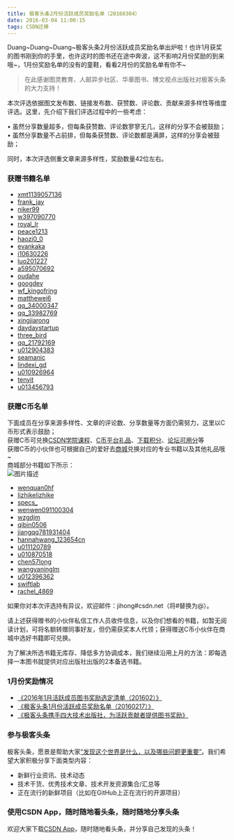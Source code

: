 ```yaml
---
title: 极客头条2月份活跃成员奖励名单（20160304）
date: 2016-03-04 11:00:15
tags: CSDN迁移
---
```

  Duang~Duang~Duang~极客头条2月份活跃成员奖励名单出炉啦！也许1月获奖的图书刚到你的手里，也许这时的图书还在途中奔波，这不影响2月份奖励的到来哦~，1月份奖励名单的没有的童鞋，看看2月份的奖励名单有你不~


> 在此感谢图灵教育、人邮异步社区、华章图书、博文视点出版社对极客头条的大力支持！
> 
>  
本次评选依据图文发布数、链接发布数、获赞数、评论数、贡献来源多样性等维度评选。这里，先介绍下我们评选过程中的一些考虑：

• 虽然分享数量超多，但每条获赞数、评论数寥寥无几，这样的分享不会被鼓励；   
 • 虽然分享数量不占前排，但每条获赞数、评论数都是满屏，这样的分享会被鼓励； 

同时，本次评选侧重文章来源多样性，奖励数量42位左右。


### 获赠书籍名单


  * [xmt1139057136]() 
  * [frank_jay]() 
  * [niker99]() 
  * [w397090770]()  
  * [royal_lr]() 
  * [peace1213]() 
  * [haozi0_0]()  
  * [evankaka]() 
  * [i10630226]()  
  * [luo201227]() 
  * [a595070692]() 
  * [oudahe]() 
  * [googdev]() 
  * [wf_kingofring]() 
  * [matthewei6]() 
  * [qq_34000347]() 
  * [qq_33982769]() 
  * [xingjiarong]() 
  * [daydaystartup]() 
  * [three_bird]() 
  * [qq_21792169]() 
  * [u012904383]() 
  * [seamanic]() 
  * [lindexi_gd]() 
  * [u010926964]() 
  * [tenyit]() 
  * [u013456793]() 
### 获赠C币名单

下面成员在分享来源多样性、文章的评论数、分享数量等方面仍需努力，这里以C币形式表示鼓励；   
 获赠C币可兑换[CSDN学院课程](http://edu.csdn.net/)、[C币平台礼品](http://mall.csdn.net/coin)、[下载积分](http://mall.csdn.net/cbuy/buy_download_coin)、[论坛可用分](http://mall.csdn.net/cbuy/buy_bbs_coin)等   
 获赠C币的小伙伴也可根据自己的爱好去[商城](http://mall.csdn.net/coin)兑换对应的专业书籍以及其他礼品哦~   
 商城部分书籍如下所示：   
![图片描述](https://img-blog.csdn.net/20160304110654066)  
 - [wenquan0hf]()   
 - [lizhikelizhike]()   
 - [specs_]()   
 - [wenwen091100304]()   
 - [wzgdjm]()   
 - [qibin0506]()   
 - [jiangqq781931404]()   
 - [hannahwang_123654cn]()   
 - [u011120789]()   
 - [u010870518]()   
 - [chen57long]()   
 - [wangyaninglm]()   
 - [u012396362]()   
 - [swiftlab]()   
 - [rachel_4869]()

如果你对本次评选持有异议，欢迎邮件：jihong#csdn.net（将#替换为@）。

请上述获得赠书的小伙伴私信工作人员收件信息，以及你们想看的书籍，如暂无阅读计划，可将名额转赠同事好友，但仍需获奖本人代领；获得赠送C币小伙伴在商城中选好书籍即可兑换。

为了解决所选书籍无库存、降低多方协调成本，我们继续沿用上月的方法：即每选择一本图书就提供对应出版社出版的2本备选书籍。


### 1月份奖励情况


  * [《2016年1月活跃成员图书奖励选定清单（201602）》]() 
  * [《极客头条1月份活跃成员奖励名单（20160217）》]() 
  * [《极客头条携手四大技术出版社，为活跃贡献者提供图书奖励》]() 
### 参与极客头条

极客头条，愿景是帮助大家[“发现这个世界是什么，以及哪些问题更重要”]()。我们希望大家积极分享下面类型内容：


  * 新鲜行业资讯、技术动态 
  * 技术干货、优秀技术文章、技术开发资源集合/汇总等 
  * 正在流行的新鲜项目（比如在GitHub上正在流行的开源项目） 
### 使用CSDN App，随时随地看头条，随时随地分享头条

欢迎大家下载[CSDN App](http://ms.csdn.net/download.html)，随时随地看头条，并分享自己发现的头条！

   
  